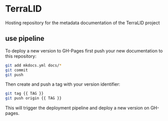 # TerraLID

Hosting repository for the metadata documentation of the TerraLID project

## use pipeline

To deploy a new version to GH-Pages first push your new documentation to this repository:
```bash
git add mkdocs.yml docs/*
git commit
git push
```

Then create and push a tag with your version identifier:
```bash
git tag {{ TAG }}
git push origin {{ TAG }}
```

This will trigger the deployment pipeline and deploy a new version on GH-pages.